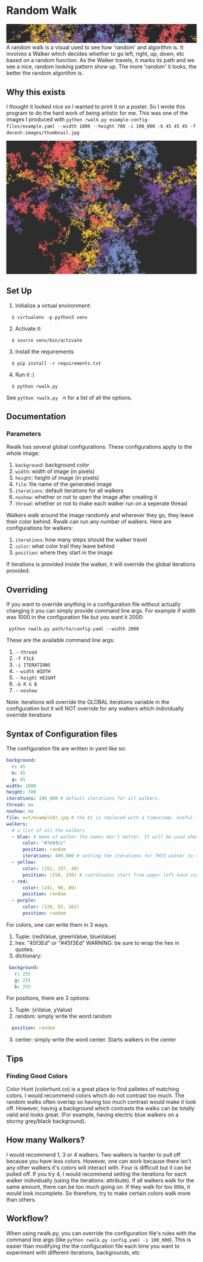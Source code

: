 # Random Walk
![python rwalk.py example-config-files/example.yaml --width 1000 --height 100 -i 20000 -b 40 40 40](decent-images/banner.jpg?raw=true "Banner")
A random walk is a visual used to see how 'random' and algorithm is.
It involves a Walker which decides whether to go left, right, up, down, etc based
on a random function. As the Walker travels, it marks its path and we see a nice,
random looking pattern show up. The more 'random' it looks, the better the random
algorithm is.
## Why this exists
I thought it looked nice so I wanted to print it on a poster. So I wrote this program to do the hard work of being artistic for me.
This was one of the images I produced with `python rwalk.py example-config-files/example.yaml --width 1000 --height 700 -i 100_000 -b 45 45 45 -f decent-images/thumbnail.jpg`

![Alt text](decent-images/thumbnail.jpg?raw=true "Oooo pretty colors")

## Set Up
1. Initialize a virtual environment:
```
  $ virtualenv -p python3 venv
```
2. Activate it:
```
  $ source venv/bin/activate
```
3. Install the requirements
```
  $ pip install -r requirements.txt
```
4. Run it :)
```
  $ python rwalk.py
```
  See `python rwalk.py -h` for a list of all the options.

## Documentation
### Parameters
Rwalk has several global configurations. These configurations apply to the whole image:
1. `background`: background color
2. `width`: width of image (in pixels)
3. `height`: height of image (in pixels)
4. `file`: file name of the generated image
5. `iterations`: default iterations for all walkers
6. `noshow`: whether or not to open the image after creating it
7. `thread`: whether or not to make each walker run on a seperate thread

Walkers walk around the image randomly and wherever they go, they leave their color behind. 
Rwalk can run any number of walkers. Here are configurations for walkers:
1. `iterations`: how many steps should the walker travel
2. `color`: what color trail they leave behind
3. `position`: where they start in the image

If iterations is provided inside the walker, it will override the global iterations provided. 

## Overriding 

If you want to override anything in a configuration file without actually changing it
you can simply provide command line args. For example if width was 1000 in the configuration
file but you want it 2000:
```
 python rwalk.py path/to/config.yaml --width 2000
```

These are the available command line args:
1. `--thread`
2. `-f FILE `
3. `-i ITERATIONS`
4. `--width WIDTH`
5. `--height HEIGHT`
6. `-b R G B`
7. `--noshow`

Note: iterations will override the GLOBAL iterations variable in the configuration but it will 
NOT override for any walkers which individually override iterations

## Syntax of Configuration files
The configuration file are written in yaml like so:
```yaml
background:
  r: 45
  b: 45
  g: 45
width: 1000
height: 700
iterations: 100_000 # default iterations for all walkers.
thread: no
noshow: no
file: out/example$t.jpg # the $t is replaced with a timestamp. Useful for getting unique filenames
walkers:
  # a list of all the walkers
  - blue: # Name of walker the names don't matter. It will be used when displaying progress bars
      color: "#7e93cc"
      position: random
      iterations: 400_000 # setting the iterations for THIS walker to 400_000
  - yellow:
      color: (251, 197, 49)
      position: (250, 250) # coordinates start from upper left hand corner
  - red:
      color: (241, 90, 89)
      position: random
  - purple:
      color: (120, 83, 162)
      position: random
```

For colors, one can write them in 3 ways.
1. Tuple: (redValue, greenValue, blueValue)
2. hex: "45f3Ed" or "#45f3Ed"
  WARNING: be sure to wrap the hex in quotes. 
3. dictionary:
  ```yaml
   background:
     r: 255
     g: 255
     b: 255
  ```

For positions, there are 3 options:
1. Tuple: (xValue, yValue)
2. random: simply write the word random
  ```yaml
    position: random
  ```
3. center: simply write the word center. Starts walkers in the center

## Tips

### Finding Good Colors
Color Hunt (colorhunt.co) is a great place to find palletes of matching colors. I would recommend colors which do not contrast
too much. The random walks often overlap so having too much contrast would make it look off. However, having
a background which contrasts the walks can be totally valid and looks great. (For example, having electric blue
walkers on a stormy grey/black background). 

## How many Walkers?
I would recommend 1, 3 or 4 walkers. Two walkers is harder to pull off because you have less colors. However, one can work because there isn't any other walkers it's colors will interact with. Four is difficult but it can be pulled off. If you try 4, I would recommend setting the iterations for each walker individually (using the iterations: <int> attribute). If all walkers walk for the same amount, there can be too much going on. If they walk for too little, it would look incomplete. So therefore, try to make certain colors walk more than others. 

## Workflow?
When using rwalk.py, you can override the configuration file's rules with the command line args 
(like `python rwalk.py config.yaml -i 100_000`). This is easier than modifying the the configuration
file each time you want to experiment with different iterations, backgrounds, etc
